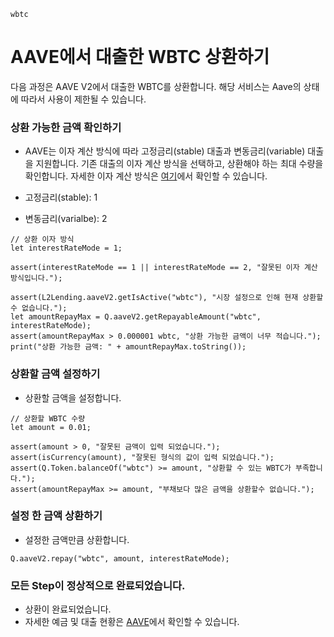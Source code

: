 ```meta-Currency
wbtc
```

# AAVE에서 대출한 WBTC 상환하기

다음 과정은 AAVE V2에서 대출한 WBTC를 상환합니다. 해당 서비스는 Aave의 상태에 따라서 사용이 제한될 수 있습니다.

### 상환 가능한 금액 확인하기

- AAVE는 이자 계산 방식에 따라 고정금리(stable) 대출과 변동금리(variable) 대출을 지원합니다. 기존 대출의 이자 계산 방식을 선택하고, 상환해야 하는 최대 수량을 확인합니다. 자세한 이자 계산 방식은 [여기](https://docs.aave.com/faq/borrowing#what-is-the-difference-between-stable-and-variable-rate)에서 확인할 수 있습니다.

- 고정금리(stable): 1
- 변동금리(varialbe): 2

```input-Dynamic
// 상환 이자 방식
let interestRateMode = 1;
```

```input-Verify
assert(interestRateMode == 1 || interestRateMode == 2, "잘못된 이자 계산 방식입니다.");
```

```output-Dynamic
assert(L2Lending.aaveV2.getIsActive("wbtc"), "시장 설정으로 인해 현재 상환할 수 없습니다.");
let amountRepayMax = Q.aaveV2.getRepayableAmount("wbtc", interestRateMode);
assert(amountRepayMax > 0.000001 wbtc, "상환 가능한 금액이 너무 적습니다.");
print("상환 가능한 금액: " + amountRepayMax.toString());
```

### 상환할 금액 설정하기

- 상환할 금액을 설정합니다.

```input WBTC
// 상환할 WBTC 수량
let amount = 0.01;
```

```input-Verify
assert(amount > 0, "잘못된 금액이 입력 되었습니다.");
assert(isCurrency(amount), "잘못된 형식의 값이 입력 되었습니다.");
assert(Q.Token.balanceOf("wbtc") >= amount, "상환할 수 있는 WBTC가 부족합니다.");
assert(amountRepayMax >= amount, "부채보다 많은 금액을 상환할수 없습니다.");
```

### 설정 한 금액 상환하기

- 설정한 금액만큼 상환합니다.

```taster
Q.aaveV2.repay("wbtc", amount, interestRateMode);
```

### 모든 Step이 정상적으로 완료되었습니다.

- 상환이 완료되었습니다.
- 자세한 예금 및 대출 현황은 [AAVE](https://app.aave.com/#/dashboard)에서 확인할 수 있습니다.
